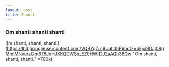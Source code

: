 ```yaml
---
layout: post
title: Shanti
---
```

### Om shanti shanti shanti

![m shanti, shanti, shanti.](https://lh3.googleusercontent.com/VQBYqZm9UatldhP6ndt7xbFjxi9GJj08gMmIMNvurzGm678JqHJXKQ0WSq_EZ0HWfDJ2aAQh36Qw "Om shanti, shanti, shanti." =700x)
<!--stackedit_data:
eyJoaXN0b3J5IjpbMTQzMTQ4MjU4OF19
-->